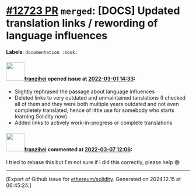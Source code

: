 # [\#12723 PR](https://github.com/ethereum/solidity/pull/12723) `merged`: [DOCS] Updated translation links / rewording of language influences
**Labels**: `documentation :book:`


#### <img src="https://avatars.githubusercontent.com/u/41991517?u=d38fd5e811dbe132e39a53055c0f42da30820216&v=4" width="50">[franzihei](https://github.com/franzihei) opened issue at [2022-03-01 14:33](https://github.com/ethereum/solidity/pull/12723):

- Slightly rephrased the passage about language influences
- Deleted links to very outdated and unmaintained tanslations (I checked all of them and they were both multiple years outdated and not even completely translated, hence of little use for somebody who starts learning Solidity now)
- Added links to actively work-in-progress or complete translations



#### <img src="https://avatars.githubusercontent.com/u/41991517?u=d38fd5e811dbe132e39a53055c0f42da30820216&v=4" width="50">[franzihei](https://github.com/franzihei) commented at [2022-03-07 12:06](https://github.com/ethereum/solidity/pull/12723#issuecomment-1060617486):

I tried to rebase this but I'm not sure if I did this correctly, please help 😅


-------------------------------------------------------------------------------



[Export of Github issue for [ethereum/solidity](https://github.com/ethereum/solidity). Generated on 2024.12.15 at 06:45:24.]
